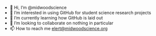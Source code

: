 - 👋 Hi, I’m @midwoodscience
- 👀 I’m interested in using GitHub for student science research projects
- 🌱 I’m currently learning how GitHub is laid out
- 💞️ I’m looking to collaborate on nothing in particular
- 📫 How to reach me elert@midwoodscience.org

<!---
midwoodscience/midwoodscience is a ✨ special ✨ repository because its `README.md` (this file) appears on your GitHub profile.
You can click the Preview link to take a look at your changes.
--->
